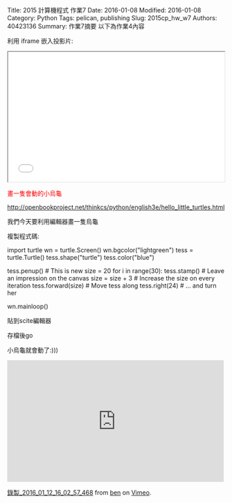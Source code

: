 Title: 2015 計算機程式 作業7
Date: 2016-01-08
Modified: 2016-01-08
Category: Python
Tags: pelican, publishing
Slug: 2015cp_hw_w7
Authors: 40423136
Summary: 作業7摘要
以下為作業4內容

利用 iframe 嵌入投影片:

<iframe src="w7.html" width="500" height="300"></iframe>

<font color=red>畫一隻會動的小烏龜</font>

<font color=blue>http://openbookproject.net/thinkcs/python/english3e/hello_little_turtles.html </font>

我們今天要利用編輯器畫一隻烏龜

複製程式碼:

import turtle
wn = turtle.Screen()
wn.bgcolor("lightgreen")
tess = turtle.Turtle()
tess.shape("turtle")
tess.color("blue")

tess.penup()                # This is new
size = 20
for i in range(30):
   tess.stamp()             # Leave an impression on the canvas
   size = size + 3          # Increase the size on every iteration
   tess.forward(size)       # Move tess along
   tess.right(24)           #  ...  and turn her

wn.mainloop()

貼到scite編輯器

存檔後go

小烏龜就會動了:)))

<iframe src="https://player.vimeo.com/video/151488693" width="500" height="281" frameborder="0" webkitallowfullscreen mozallowfullscreen allowfullscreen></iframe> <p><a href="https://vimeo.com/151488693">錄製_2016_01_12_16_02_57_468</a> from <a href="https://vimeo.com/user47741345">ben</a> on <a href="https://vimeo.com">Vimeo</a>.</p>
